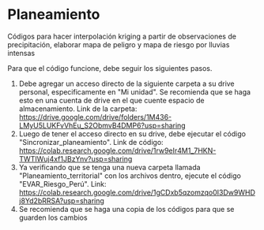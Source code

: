 # Planeamiento
Códigos para hacer interpolación kriging a partir de observaciones de precipitación, elaborar mapa de peligro y mapa de riesgo por lluvias intensas

Para que el código funcione, debe seguir los siguientes pasos.
1. Debe agregar un acceso directo de la siguiente carpeta a su drive personal, especificamente en "Mi unidad". Se recomienda que se haga esto en una cuenta de drive en el que cuente espacio de almacenamiento. Link de la carpeta: https://drive.google.com/drive/folders/1M436-LMyU5LUKFvVhEu_S2ObmvB4DMP6?usp=sharing
2. Luego de tener el acceso directo en su drive, debe ejecutar el código "Sincronizar_planeamiento". Link de código: https://colab.research.google.com/drive/1rw9eIr4M1_7HKN-TWTIWuj4xf1JBzYnv?usp=sharing
3. Ya verificando que se tenga una nueva carpeta llamada "Planeamiento_territorial" con los archivos dentro, ejecute el código "EVAR_Riesgo_Perú". Link: https://colab.research.google.com/drive/1gCDxb5qzomzqo0I3Dw9WHDj8Yd2bRRSA?usp=sharing
4. Se recomienda que se haga una copia de los códigos para que se guarden los cambios

